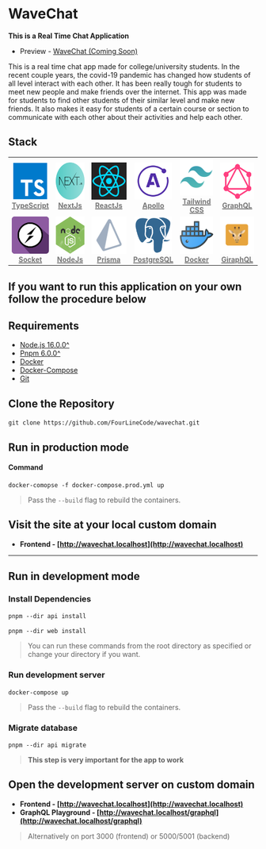 # WaveChat

**This is a Real Time Chat Application**

-   Preview - [WaveChat (Coming Soon)](#)

This is a real time chat app made for college/university students. In the recent couple years, the covid-19 pandemic
has changed how students of all level interact with each other. It has been really tough for students
to meet new people and make friends over the internet. This app was made for students to find other students
of their similar level and make new friends. It also makes it easy for students of a certain course or section to
communicate with each other about their activities and help each other.

## Stack

<table align="center" width="500">
  <tr>
    <td align="center" ><a href="https://www.typescriptlang.org"><img src=".github/images/typescript.png" width="70px;" height="75px;" alt="TypeScript" /><br /><b><font color="#777"> TypeScript</font></b></a></td>
    <td align="center"><a href="https://nextjs.org/"><img src=".github/images/nextjs.png" width="70px;" height="75px;" alt="Next JS"/><br /><b><font color="#777"> NextJs</font></b></a></td>
    <td align="center"><a href="https://reactjs.org"><img src=".github/images/react.png" width="80px;" height="75px;" alt="React JS"/><br /><b><font color="#777"> ReactJs</font></b></a></td>
    <td align="center"><a href="https://www.apollographql.com/"><img src=".github/images/apollo.png" width="75px;" height="75px;" alt="Apollo"/><br /><b><font color="#777"> Apollo</font></b></a></td>
    <td align="center"><a href="https://tailwindcss.com/"><img src=".github/images/tailwind.png" width="75px;" height="75px;" alt="Tailwind"/><br /><b><font color="#777"> Tailwind CSS</font></b></a></td>
    <td align="center"><a href="https://graphql.org/"><img src=".github/images/graphql.png" width="80px;" height="75px;" alt="GraphQL"/><br /><b><font color="#777"> GraphQL</font></b></a></td>
  </tr>
  <tr>
    <td align="center"><a href="https://socket.io"><img src=".github/images/socket.png" width="75px;" height="75px;" alt="Socket"/><br /><b><font color="#777"> Socket</font></b></a></td>
    <td align="center"><a href="https://nodejs.org/en/"><img src=".github/images/nodejs.png" width="70px;" height="75px;" alt="NodeJs"/><br /><b><font color="#777"> NodeJs</font></b></a></td>
    <td align="center"><a href="https://www.prisma.io/"><img src=".github/images/prisma.png" width="110px;" height="75px;" alt="Prisma"/><br /><b><font color="#777"> Prisma</font></b></a></td>
    <td align="center"><a href="https://www.postgresql.org/"><img src=".github/images/postgres.png" width="75px;" height="75px;" alt="PostgreSQL"/><br /><b><font color="#777"> PostgreSQL</font></b></a></td>
    <td align="center"><a href="https://www.docker.com/"><img src=".github/images/docker.png" width="75px;" height="75px;" alt="Docker"/><br /><b><font color="#777"> Docker</font></b></a></td>
    <td align="center"><a href="https://giraphql.com/"><img src=".github/images/giraphql.png" width="80px;" height="75px;" alt="GiraphQL"/><br /><b><font color="#777"> GiraphQL</font></b></a></td>
  </tr>
</table>

## If you want to run this application on your own follow the procedure below

## Requirements

-   [Node.js 16.0.0^](https://nodejs.org/en/)
-   [Pnpm 6.0.0^](https://pnpm.io/installation)
-   [Docker](https://docs.docker.com/get-docker/)
-   [Docker-Compose](https://docs.docker.com/compose/install/)
-   [Git](https://git-scm.com/downloads)

## Clone the Repository

```console
git clone https://github.com/FourLineCode/wavechat.git
```

## Run in production mode

#### Command

```console
docker-comopse -f docker-compose.prod.yml up
```

> Pass the `--build` flag to rebuild the containers.

## Visit the site at your local custom domain

-   **Frontend - [http://wavechat.localhost](http://wavechat.localhost)**

---

## Run in development mode

### Install Dependencies

```console
pnpm --dir api install
```

```console
pnpm --dir web install
```

> You can run these commands from the root directory as specified or change your directory if you want.

### Run development server

```console
docker-compose up
```

> Pass the `--build` flag to rebuild the containers.

### Migrate database

```console
pnpm --dir api migrate
```

> **This step is very important for the app to work**

## Open the development server on custom domain

-   **Frontend - [http://wavechat.localhost](http://wavechat.localhost)**
-   **GraphQL Playground - [http://wavechat.localhost/graphql](http://wavechat.localhost/graphql)**

> Alternatively on port 3000 (frontend) or 5000/5001 (backend)

